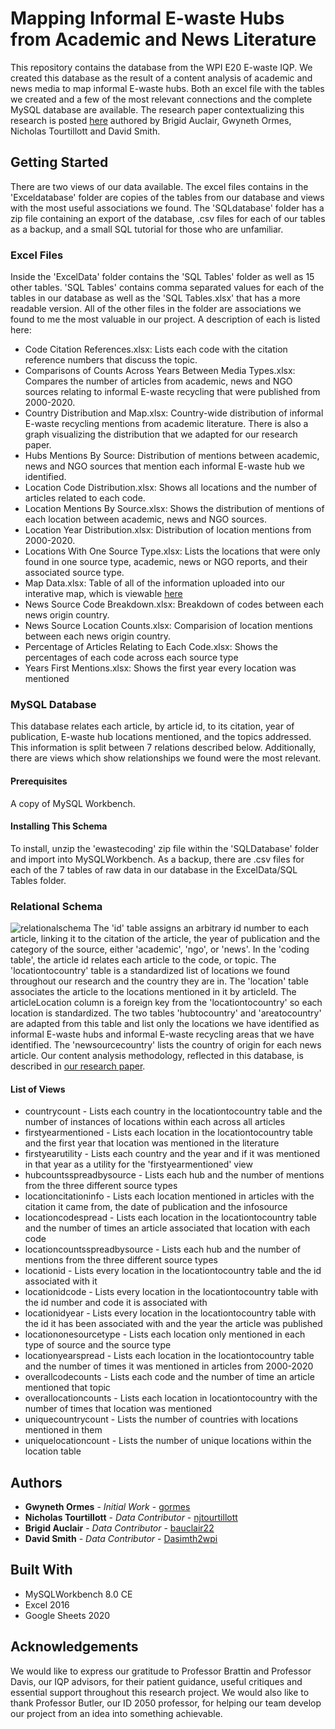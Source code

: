 # Mapping Informal E-waste Hubs from Academic and News Literature
This repository contains the database from the WPI E20 E-waste IQP. We created this database as the result of a content analysis of academic and news media to map informal E-waste hubs. Both an excel file with the tables we created and a few of the most relevant connections and the complete MySQL database are available. The research paper contextualizing this research is posted [here](https://web.wpi.edu/Pubs/E-project/browse/iqp_by_author/all.html) authored by Brigid Auclair, Gwyneth Ormes, Nicholas Tourtillott and David Smith.

## Getting Started
There are two views of our data available. The excel files contains in the \'Exceldatabase\' folder are copies of the tables from our database and views with the most useful associations we found. The \'SQLdatabase\' folder has a zip file containing an export of the database, .csv files for each of our tables as a backup, and a small SQL tutorial for those who are unfamiliar.

### Excel Files
Inside the \'ExcelData\' folder contains the \'SQL Tables\' folder as well as 15 other tables. \'SQL Tables\' contains comma separated values for each of the tables in our database as well as the \'SQL Tables.xlsx\' that has a more readable version. All of the other files in the folder are associations we found to me the most valuable in our project. A description of each is listed here:
* Code Citation References.xlsx: Lists each code with the citation reference numbers that discuss the topic.
* Comparisons of Counts Across Years Between Media Types.xlsx: Compares the number of articles from academic, news and NGO sources relating to informal E-waste recycling that were published from 2000-2020.
* Country Distribution and Map.xlsx: Country-wide distribution of informal E-waste recycling mentions from academic literature. There is also a graph visualizing the distribution that we adapted for our research paper.
* Hubs Mentions By Source: Distribution of mentions between academic, news and NGO sources that mention each informal E-waste hub we identified.
* Location Code Distribution.xlsx: Shows all locations and the number of articles related to each code.
* Location Mentions By Source.xlsx: Shows the distribution of mentions of each location between academic, news and NGO sources.
* Location Year Distribution.xlsx: Distribution of location mentions from 2000-2020.
* Locations With One Source Type.xlsx: Lists the locations that were only found in one source type, academic, news or NGO reports, and their associated source type.
* Map Data.xlsx: Table of all of the information uploaded into our interative map, which is viewable [here](https://www.google.com/maps/d/edit?mid=1Bwom1VnJ9YykJTd28F1qjiop3HrEn6w-&usp=sharing)
* News Source Code Breakdown.xlsx: Breakdown of codes between each news origin country. 
* News Source Location Counts.xlsx: Comparision of location mentions between each news origin country.
* Percentage of Articles Relating to Each Code.xlsx: Shows the percentages of each code across each source type
* Years First Mentions.xlsx: Shows the first year every location was mentioned

### MySQL Database 
This database relates each article, by article id, to its citation, year of publication, E-waste hub locations mentioned, and the topics addressed. This information is split between 7 relations described below. Additionally, there are views which show relationships we found were the most relevant.

#### Prerequisites
A copy of MySQL Workbench. 

#### Installing This Schema 
To install, unzip the \'ewastecoding\' zip file within the \'SQLDatabase\' folder and import into MySQLWorkbench.
As a backup, there are .csv files for each of the 7 tables of raw data in our database in the ExcelData/SQL Tables folder.

### Relational Schema
![relationalschema](https://i.imgur.com/ABJZbAh.png)
The \'id\' table assigns an arbitrary id number to each article, linking it to the citation of the article, the year of publication and the category of the source, either \'academic\', \'ngo\', or \'news\'. In the \'coding table\', the article id relates each article to the code, or topic. The \'locationtocountry\' table is a standardized list of locations we found throughout our research and the country they are in. The \'location\' table associates the article to the locations mentioned in it by articleId. The articleLocation column is a foreign key from the \'locationtocountry\' so each location is standardized. The two tables \'hubtocountry\' and \'areatocountry\' are adapted from this table and list only the locations we have identified as informal E-waste hubs and informal E-waste recycling areas that we have identified. The \'newsourcecountry\' lists the country of origin for each news article. Our content analysis methodology, reflected in this database, is described in [our research paper](https://web.wpi.edu/Pubs/E-project/browse/iqp_by_author/all.html).

#### List of Views
* countrycount - Lists each country in the locationtocountry table and the number of instances of locations within each across all articles
* firstyearmentioned - Lists each location in the locationtocountry table and the first year that location was mentioned in the literature
* firstyearutility - Lists each country and the year and if it was mentioned in that year as a utility for the 'firstyearmentioned' view
* hubcountsspreadbysource - Lists each hub and the number of mentions from the three different source types
* locationcitationinfo - Lists each location mentioned in articles with the citation it came from, the date of publication and the infosource
* locationcodespread - Lists each location in the locationtocountry table and the number of times an article associated that location with each code
* locationcountsspreadbysource - Lists each hub and the number of mentions from the three different source types
* locationid - Lists every location in the locationtocountry table and the id associated with it
* locationidcode - Lists every location in the locationtocountry table with the id number and code it is associated with
* locationidyear - Lists every location in the locationtocountry table with the id it has been associated with and the year the article was published
* locationonesourcetype - Lists each location only mentioned in each type of source and the source type
* locationyearspread - Lists each location in the locationtocountry table and the number of times it was mentioned in articles from 2000-2020
* overallcodecounts - Lists each code and the number of time an article mentioned that topic
* overallocationcounts - Lists each location in locationtocountry with the number of times that location was mentioned
* uniquecountrycount - Lists the number of countries with locations mentioned in them
* uniquelocationcount - Lists the number of unique locations within the location table

## Authors
* **Gwyneth Ormes** - *Initial Work* - [gormes](https://github.com/gormes)
* **Nicholas Tourtillott** - *Data Contributor* - [njtourtillott](https://github.com/njtourtillott)
* **Brigid Auclair** - *Data Contributor* - [bauclair22](https://github.com/bauclair22)
* **David Smith** - *Data Contributor* - [Dasimth2wpi](https://github.com/Dasmith2wpi)

## Built With
* MySQLWorkbench 8.0 CE
* Excel 2016
* Google Sheets 2020

## Acknowledgements
We would like to express our gratitude to Professor Brattin and Professor Davis, our IQP advisors, for their patient guidance, useful critiques and essential support throughout this research project. We would also like to thank Professor Butler, our ID 2050 professor, for helping our team develop our project from an idea into something achievable.
